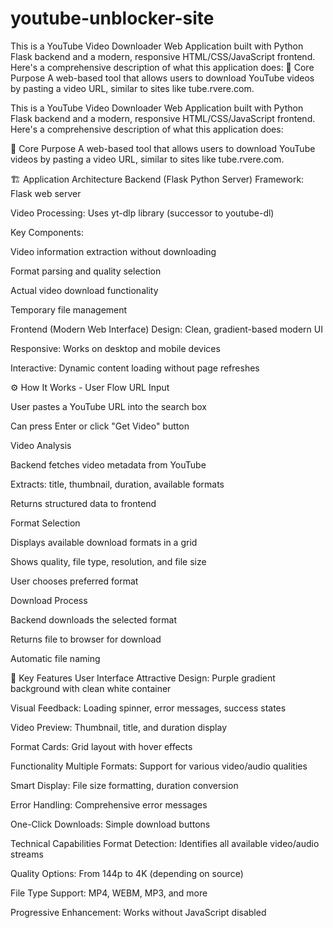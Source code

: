 # youtube-unblocker-site
This is a YouTube Video Downloader Web Application built with Python Flask backend and a modern, responsive HTML/CSS/JavaScript frontend. Here's a comprehensive description of what this application does:  🎯 Core Purpose A web-based tool that allows users to download YouTube videos by pasting a video URL, similar to sites like tube.rvere.com.


This is a YouTube Video Downloader Web Application built with Python Flask backend and a modern, responsive HTML/CSS/JavaScript frontend. Here's a comprehensive description of what this application does:

🎯 Core Purpose
A web-based tool that allows users to download YouTube videos by pasting a video URL, similar to sites like tube.rvere.com.

🏗️ Application Architecture
Backend (Flask Python Server)
Framework: Flask web server

Video Processing: Uses yt-dlp library (successor to youtube-dl)

Key Components:

Video information extraction without downloading

Format parsing and quality selection

Actual video download functionality

Temporary file management

Frontend (Modern Web Interface)
Design: Clean, gradient-based modern UI

Responsive: Works on desktop and mobile devices

Interactive: Dynamic content loading without page refreshes

⚙️ How It Works - User Flow
URL Input

User pastes a YouTube URL into the search box

Can press Enter or click "Get Video" button

Video Analysis

Backend fetches video metadata from YouTube

Extracts: title, thumbnail, duration, available formats

Returns structured data to frontend

Format Selection

Displays available download formats in a grid

Shows quality, file type, resolution, and file size

User chooses preferred format

Download Process

Backend downloads the selected format

Returns file to browser for download

Automatic file naming

🎨 Key Features
User Interface
Attractive Design: Purple gradient background with clean white container

Visual Feedback: Loading spinner, error messages, success states

Video Preview: Thumbnail, title, and duration display

Format Cards: Grid layout with hover effects

Functionality
Multiple Formats: Support for various video/audio qualities

Smart Display: File size formatting, duration conversion

Error Handling: Comprehensive error messages

One-Click Downloads: Simple download buttons

Technical Capabilities
Format Detection: Identifies all available video/audio streams

Quality Options: From 144p to 4K (depending on source)

File Type Support: MP4, WEBM, MP3, and more

Progressive Enhancement: Works without JavaScript disabled
